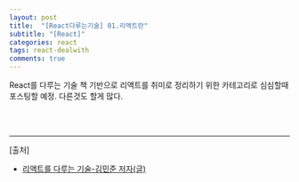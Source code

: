 ```yaml
---
layout: post
title:  "[React다루는기술] 01.리액트란"
subtitle: "[React]"
categories: react
tags: react-dealwith
comments: true
---
```


React를 다루는 기술 책 기반으로 리액트를 취미로 정리하기 위한 카테고리로 심심할때 포스팅할 예정. 다른것도 할게 많다.


<br><br>

---
[출처]
- [리액트를 다루는 기술-김민준 저자(글)](https://product.kyobobook.co.kr/detail/S000001792882)